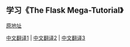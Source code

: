 ## 学习《The Flask Mega-Tutorial》

[原地址](https://blog.miguelgrinberg.com/post/the-flask-mega-tutorial-part-i-hello-world)

[中文翻译1](https://github.com/Microndgt/The-Flask-Mega-Tutorial) |
[中文翻译2](https://www.jianshu.com/nb/21517223) |
[中文翻译3](http://www.pythondoc.com/flask-mega-tutorial/)
